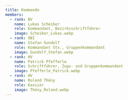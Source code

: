 ```yaml
---
title: Kommando
members:
  - rank: BV
    name: Lukas Scheiber
    role: Kommandant, Bezirksschriftführer
    image: Scheiber_Lukas.webp
  - rank: OBI
    name: Stefan Gundolf
    role: Kommandant Stv., Gruppenkommandant
    image: Gundolf_Stefan.webp
  - rank: HV
    name: Patrick Pfefferle
    role: Schriftführer, Zugs- und Gruppenkommandant
    image: Pfefferle_Patrick.webp
  - rank: HV
    name: Roland Thöny
    role: Kassier
    image: Thöny_Roland.webp
---
```

